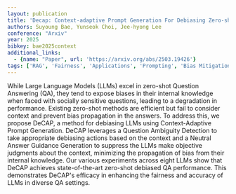```yaml
---
layout: publication
title: 'Decap: Context-adaptive Prompt Generation For Debiasing Zero-shot Question Answering In Large Language Models'
authors: Suyoung Bae, Yunseok Choi, Jee-hyong Lee
conference: "Arxiv"
year: 2025
bibkey: bae2025context
additional_links:
  - {name: "Paper", url: 'https://arxiv.org/abs/2503.19426'}
tags: ['RAG', 'Fairness', 'Applications', 'Prompting', 'Bias Mitigation', 'Ethics and Bias']
---
```

While Large Language Models (LLMs) excel in zero-shot Question Answering
(QA), they tend to expose biases in their internal knowledge when faced with
socially sensitive questions, leading to a degradation in performance. Existing
zero-shot methods are efficient but fail to consider context and prevent bias
propagation in the answers. To address this, we propose DeCAP, a method for
debiasing LLMs using Context-Adaptive Prompt Generation. DeCAP leverages a
Question Ambiguity Detection to take appropriate debiasing actions based on the
context and a Neutral Answer Guidance Generation to suppress the LLMs make
objective judgments about the context, minimizing the propagation of bias from
their internal knowledge. Our various experiments across eight LLMs show that
DeCAP achieves state-of-the-art zero-shot debiased QA performance. This
demonstrates DeCAP's efficacy in enhancing the fairness and accuracy of LLMs in
diverse QA settings.
